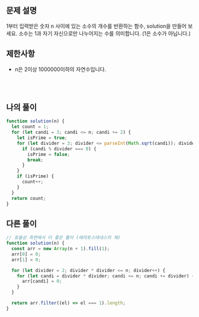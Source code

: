 ## 문제 설명

1부터 입력받은 숫자 n 사이에 있는 소수의 개수를 반환하는 함수, solution을 만들어 보세요.
소수는 1과 자기 자신으로만 나누어지는 수를 의미합니다.
(1은 소수가 아닙니다.)

## 제한사항

- n은 2이상 1000000이하의 자연수입니다.

<br/>
<br/>

## 나의 풀이

```js
function solution(n) {
  let count = 1;
  for (let candi = 3; candi <= n; candi += 2) {
    let isPrime = true;
    for (let divider = 3; divider <= parseInt(Math.sqrt(candi)); divider += 2) {
      if (candi % divider === 0) {
        isPrime = false;
        break;
      }
    }
    if (isPrime) {
      count++;
    }
  }
  return count;
}
```

## 다른 풀이

```js
// 효율성 측면에서 더 좋은 풀이 (에라토스테네스의 체)
function solution(n) {
  const arr = new Array(n + 1).fill(1);
  arr[0] = 0;
  arr[1] = 0;

  for (let divider = 2; divider * divider <= n; divider++) {
    for (let candi = divider * divider; candi <= n; candi += divider) {
      arr[candi] = 0;
    }
  }

  return arr.filter((el) => el === 1).length;
}
```
